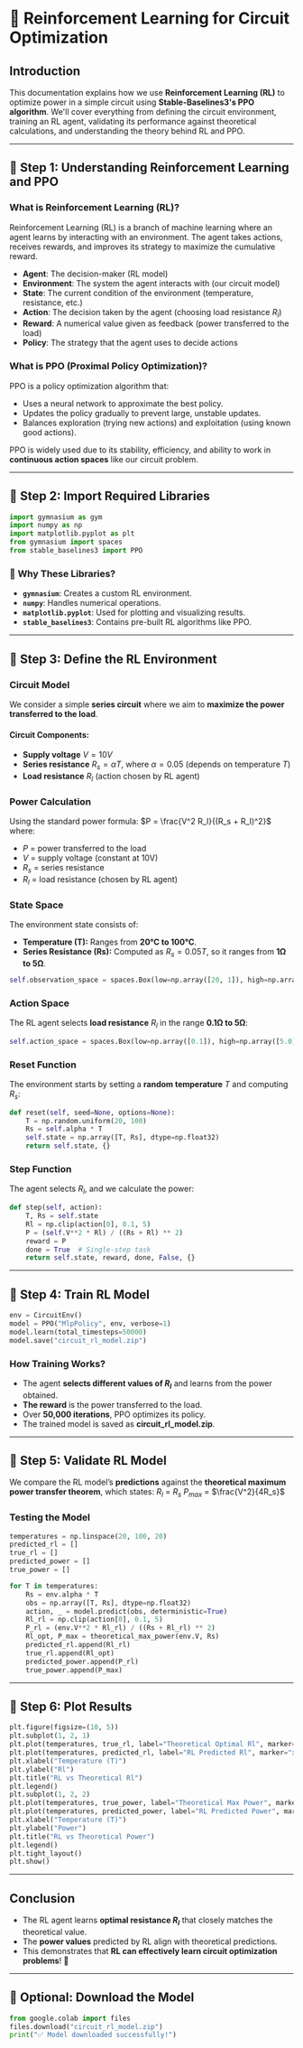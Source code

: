 # 📖 Reinforcement Learning for Circuit Optimization

## **Introduction**
This documentation explains how we use **Reinforcement Learning (RL)** to optimize power in a simple circuit using **Stable-Baselines3's PPO algorithm**. We'll cover everything from defining the circuit environment, training an RL agent, validating its performance against theoretical calculations, and understanding the theory behind RL and PPO.

---
## **📌 Step 1: Understanding Reinforcement Learning and PPO**

### **What is Reinforcement Learning (RL)?**
Reinforcement Learning (RL) is a branch of machine learning where an agent learns by interacting with an environment. The agent takes actions, receives rewards, and improves its strategy to maximize the cumulative reward.

- **Agent**: The decision-maker (RL model)
- **Environment**: The system the agent interacts with (our circuit model)
- **State**: The current condition of the environment (temperature, resistance, etc.)
- **Action**: The decision taken by the agent (choosing load resistance $R_l$)
- **Reward**: A numerical value given as feedback (power transferred to the load)
- **Policy**: The strategy that the agent uses to decide actions

### **What is PPO (Proximal Policy Optimization)?**
PPO is a policy optimization algorithm that:
- Uses a neural network to approximate the best policy.
- Updates the policy gradually to prevent large, unstable updates.
- Balances exploration (trying new actions) and exploitation (using known good actions).

PPO is widely used due to its stability, efficiency, and ability to work in **continuous action spaces** like our circuit problem.

---
## **📌 Step 2: Import Required Libraries**
```python
import gymnasium as gym
import numpy as np
import matplotlib.pyplot as plt
from gymnasium import spaces
from stable_baselines3 import PPO
```
### 🔹 **Why These Libraries?**
- **`gymnasium`**: Creates a custom RL environment.
- **`numpy`**: Handles numerical operations.
- **`matplotlib.pyplot`**: Used for plotting and visualizing results.
- **`stable_baselines3`**: Contains pre-built RL algorithms like PPO.

---
## **📌 Step 3: Define the RL Environment**
### **Circuit Model**
We consider a simple **series circuit** where we aim to **maximize the power transferred to the load**.

#### **Circuit Components:**
- **Supply voltage** $V = 10V$
- **Series resistance** $R_s = \alpha T$, where $\alpha = 0.05$ (depends on temperature $T$)
- **Load resistance** $R_l$ (action chosen by RL agent)

### **Power Calculation**
Using the standard power formula:
$P = \frac{V^2 R_l}{(R_s + R_l)^2}$
where:
- $P$ = power transferred to the load
- $V$ = supply voltage (constant at 10V)
- $R_s$ = series resistance
- $R_l$ = load resistance (chosen by RL agent)

### **State Space**
The environment state consists of:
- **Temperature (T):** Ranges from **20°C to 100°C**.
- **Series Resistance (Rs):** Computed as $R_s = 0.05T$, so it ranges from **1Ω to 5Ω**.
```python
self.observation_space = spaces.Box(low=np.array([20, 1]), high=np.array([100, 5]), dtype=np.float32)
```
### **Action Space**
The RL agent selects **load resistance** $R_l$ in the range **0.1Ω to 5Ω**:
```python
self.action_space = spaces.Box(low=np.array([0.1]), high=np.array([5.0]), dtype=np.float32)
```
### **Reset Function**
The environment starts by setting a **random temperature** $T$ and computing $R_s$:
```python
def reset(self, seed=None, options=None):
    T = np.random.uniform(20, 100)
    Rs = self.alpha * T
    self.state = np.array([T, Rs], dtype=np.float32)
    return self.state, {}
```
### **Step Function**
The agent selects $R_l$, and we calculate the power:
```python
def step(self, action):
    T, Rs = self.state
    Rl = np.clip(action[0], 0.1, 5)
    P = (self.V**2 * Rl) / ((Rs + Rl) ** 2)
    reward = P
    done = True  # Single-step task
    return self.state, reward, done, False, {}
```

---
## **📌 Step 4: Train RL Model**
```python
env = CircuitEnv()
model = PPO("MlpPolicy", env, verbose=1)
model.learn(total_timesteps=50000)
model.save("circuit_rl_model.zip")
```
### **How Training Works?**
- The agent **selects different values of $R_l$** and learns from the power obtained.
- **The reward** is the power transferred to the load.
- Over **50,000 iterations**, PPO optimizes its policy.
- The trained model is saved as **circuit_rl_model.zip**.

---
## **📌 Step 5: Validate RL Model**
We compare the RL model’s **predictions** against the **theoretical maximum power transfer theorem**, which states:
$R_l$ = $R_s$
$P_{max}$ = $\frac{V^2}{4R_s}$

### **Testing the Model**
```python
temperatures = np.linspace(20, 100, 20)
predicted_rl = []
true_rl = []
predicted_power = []
true_power = []

for T in temperatures:
    Rs = env.alpha * T
    obs = np.array([T, Rs], dtype=np.float32)
    action, _ = model.predict(obs, deterministic=True)
    Rl_rl = np.clip(action[0], 0.1, 5)
    P_rl = (env.V**2 * Rl_rl) / ((Rs + Rl_rl) ** 2)
    Rl_opt, P_max = theoretical_max_power(env.V, Rs)
    predicted_rl.append(Rl_rl)
    true_rl.append(Rl_opt)
    predicted_power.append(P_rl)
    true_power.append(P_max)
```

---
## **📌 Step 6: Plot Results**
```python
plt.figure(figsize=(10, 5))
plt.subplot(1, 2, 1)
plt.plot(temperatures, true_rl, label="Theoretical Optimal Rl", marker="o")
plt.plot(temperatures, predicted_rl, label="RL Predicted Rl", marker="x")
plt.xlabel("Temperature (T)")
plt.ylabel("Rl")
plt.title("RL vs Theoretical Rl")
plt.legend()
plt.subplot(1, 2, 2)
plt.plot(temperatures, true_power, label="Theoretical Max Power", marker="o")
plt.plot(temperatures, predicted_power, label="RL Predicted Power", marker="x")
plt.xlabel("Temperature (T)")
plt.ylabel("Power")
plt.title("RL vs Theoretical Power")
plt.legend()
plt.tight_layout()
plt.show()
```

---
## **Conclusion**
- The RL agent learns **optimal resistance $R_l$** that closely matches the theoretical value.
- The **power values** predicted by RL align with theoretical predictions.
- This demonstrates that **RL can effectively learn circuit optimization problems**! 🚀

---
## **📌 Optional: Download the Model**
```python
from google.colab import files
files.download("circuit_rl_model.zip")
print("✅ Model downloaded successfully!")
```

